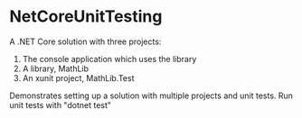 # NetCoreUnitTesting
A .NET Core solution with three projects:
1. The console application which uses the library
2. A library, MathLib
3. An xunit project, MathLib.Test

Demonstrates setting up a solution with multiple projects and unit tests.
Run unit tests with "dotnet test"


